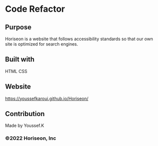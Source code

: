 # Code Refactor
## Purpose

Horiseon is a website that follows accessibility standards
so that our own site is optimized for search engines.

## Built with
HTML 
CSS

## Website 
https://youssefkaroui.github.io/Horiseon/

## Contribution 
Made by Youssef.K


### ©️2022 Horiseon, Inc
